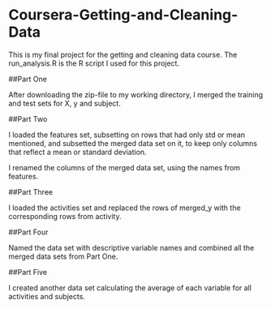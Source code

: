 # Coursera-Getting-and-Cleaning-Data

This is my final project for the getting and cleaning data course. The run_analysis.R is the R script I used for this project. 

##Part One

After downloading the zip-file to my working directory, I merged the training and test sets for X, y and subject.

##Part Two

I loaded the features set, subsetting on rows that had only std or mean mentioned, and subsetted the merged data set on it, to keep only columns that reflect a mean or standard deviation. 

I renamed the columns of the merged data set, using the names from features.

##Part Three

I loaded the activities set and replaced the rows of merged_y with the corresponding rows from activity.

##Part Four

Named the data set with descriptive variable names and combined all the merged data sets from Part One. 

##Part Five

I created another data set calculating the average of each variable for all activities and subjects. 
